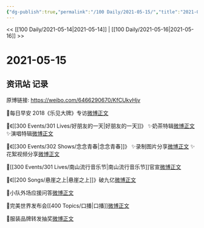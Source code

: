 ```yaml
---
{"dg-publish":true,"permalink":"/100 Daily/2021-05-15/","title":"2021-05-15","created":"2023-04-09T16:44:52.510+08:00","updated":"2023-04-09T16:46:54.516+08:00"}
---
```



<< [[100 Daily/2021-05-14\|2021-05-14]] | [[100 Daily/2021-05-16\|2021-05-16]] >>

# 2021-05-15

## 资讯站 记录

原博链接: https://weibo.com/6466290670/KfCUkvHjv

🍃每日早安
2018《乐见大牌》专访[微博正文](https://m.weibo.cn/6466290670/4637027805694903)

🍃《[[300 Events/301 Lives/好朋友的一天\|好朋友的一天]]》
✨奶茶特辑[微博正文](https://m.weibo.cn/6466290670/4637107525519991)
✨演唱特辑[微博正文](https://m.weibo.cn/6466290670/4637111728473625)

🍃《[[300 Events/302 Shows/念念青春\|念念青春]]》
✨录制图片分享[微博正文](https://m.weibo.cn/6466290670/4637084130213918)
✨花絮视频分享[微博正文](https://m.weibo.cn/6466290670/4637109253573759)

🍃[[300 Events/301 Lives/南山流行音乐节\|南山流行音乐节]]官宣[微博正文](https://m.weibo.cn/6466290670/4637209384193048)

🍃《[[200 Songs/悬崖之上\|悬崖之上]]》破九亿[微博正文](https://m.weibo.cn/6466290670/4637210529235761)

🍃小队外场应援问答[微博正文](https://m.weibo.cn/6466290670/4637200421752947)

🍃完美世界发布会[[400 Topics/口播\|口播]][微博正文](https://m.weibo.cn/6466290670/4637056632882831)

🍃服装品牌转发抽奖[微博正文](https://m.weibo.cn/6466290670/4637203948377393)
